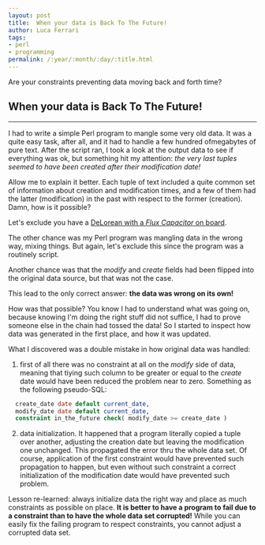 ```yaml
---
layout: post
title:  When your data is Back To The Future!
author: Luca Ferrari
tags:
- perl
- programming
permalink: /:year/:month/:day/:title.html
---
```

Are your constraints preventing data moving back and forth time?

## When your data is Back To The Future!
-----
I had to write a simple Perl program to mangle some very old data. It was a quite easy task, after all, and it had to handle a few hundred ofmegabytes of pure text.
After the script ran, I took a look at the output data to see if everything was ok, but something hit my attention: *the very last tuples seemed to have been created after their modification date!*

Allow me to explain it better. Each tuple of text included a quite common set of information about creation and modification times, and a few of them had the latter (modification) in the past with respect to the former (creation).
Damn, how is it possible?

Let's exclude you have a [DeLorean with a *Flux Capacitor* on board](https://en.wikipedia.org/wiki/Back_to_the_Future).

The other chance was my Perl program was mangling data in the wrong way, mixing things. But again, let's exclude this since the program was a routinely script.

Another chance was that the *modify* and *create* fields had been flipped into the original data source, but that was not the case.

This lead to the only correct answer: __the data was wrong on its own!__

How was that possible? You know I had to understand what was going on, because knowing I'm doing the right stuff did not suffice, I had to prove someone else in the chain had tossed the data!
So I started to inspect how data was generated in the first place, and how it was updated.

What I discovered was a double mistake in how original data was handled:

1. first of all there was no constraint at all on the *modify* side of data, meaning that tiying such column to be greater or equal to
the *create* date would have been reduced the problem near to zero. Something as the following pseudo-SQL:


```sql
  create_date date default current_date,
  modify_date date default current_date,
  constraint in_the_future check( modify_date >= create_date )
````


2. data initialization. It happened that a program literally copied a tuple over another, adjusting the creation date but leaving the
modification one unchanged. This propagated the error thru the whole data set. Of course, application of the first constraint would have
prevented such propagation to happen, but even without such constraint a correct initialization of the modification date would have
prevented such problem.


Lesson re-learned: always initialize data the right way and place as much constraints as possible on place.
**It is better to have a program to fail due to a constraint than to have the whole data set corrupted!** While you can easily fix the failing program to respect constraints, you cannot adjust a corrupted data set.
  ````
